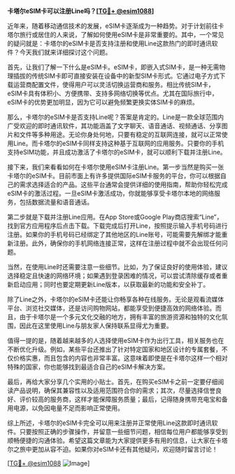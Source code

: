 **卡塔尔eSIM卡可以注册Line吗？[[TG💪+ @esim1088](https://t.me/s/esim1088)]**

近年来，随着移动通信技术的发展，eSIM卡逐渐成为一种趋势。对于计划前往卡塔尔旅行或居住的人来说，了解如何使用eSIM卡是非常重要的。其中，一个常见的疑问就是：卡塔尔的eSIM卡是否支持注册和使用Line这款热门的即时通讯软件？今天我们就来详细探讨这个问题。

首先，让我们了解一下什么是eSIM卡。eSIM卡，即嵌入式SIM卡，是一种无需物理插拔的传统SIM卡即可直接安装在设备中的新型SIM卡形式。它通过电子方式下载运营商配置文件，使得用户可以灵活切换运营商和服务。相比传统SIM卡，eSIM卡具有体积小、方便携带、支持多网络切换等优点。尤其在国际旅行中，eSIM卡的优势更加明显，因为它可以避免频繁更换实体SIM卡的麻烦。

那么，卡塔尔的eSIM卡是否支持Line呢？答案是肯定的。Line是一款全球范围内广受欢迎的即时通讯软件，其功能涵盖了文字聊天、语音通话、视频通话、分享图片和文件等多种用途。无论你身处何地，只要有稳定的互联网连接，就可以正常使用Line。而卡塔尔的eSIM卡同样支持这种基于互联网的应用服务。只要你的手机支持eSIM功能，并且成功激活了卡塔尔的eSIM卡，就可以顺利下载并注册Line。

接下来，我们来看看如何在卡塔尔使用eSIM卡注册Line。第一步当然是购买一张卡塔尔的eSIM卡。目前市面上有许多提供国际eSIM卡服务的平台，你可以根据自己的需求选择适合的产品。这些平台通常会提供详细的使用指南，帮助你轻松完成eSIM卡的激活过程。一旦eSIM卡激活成功，你就能够享受卡塔尔本地的网络服务，包括数据流量和语音通话。

第二步就是下载并注册Line应用。在App Store或Google Play商店搜索“Line”，找到官方应用程序后点击下载。下载完成后打开Line，按照提示输入手机号码进行注册。如果你的手机号码已经绑定了其他地区的Line账号，可能需要先解绑才能重新注册。此外，确保你的手机网络连接正常，这样在注册过程中就不会出现任何问题。

当然，在使用Line时还需要注意一些细节。比如，为了保证良好的使用体验，建议选择稳定且快速的网络环境；如果遇到登录困难的情况，可以尝试清除缓存或者重新启动应用；同时也要定期更新Line版本，以获取最新的功能和安全补丁。

除了Line之外，卡塔尔的eSIM卡还能让你畅享各种在线服务。无论是观看流媒体平台、浏览社交媒体，还是访问购物网站，都能享受到便捷高效的网络体验。而且，由于卡塔尔是一个多元文化交融的地方，拥有丰富的旅游资源和独特的文化氛围，因此在这里使用Line与朋友家人保持联系显得尤为重要。

值得一提的是，随着越来越多的人选择使用eSIM卡作为出行工具，相关服务也在不断优化升级。例如，某些平台还推出了针对特定国家和地区设计的专属套餐，不仅价格实惠，而且包含的内容也非常丰富。这意味着即使是在卡塔尔这样一个相对特殊的国家，你也能够找到最适合自己的eSIM卡解决方案。

最后，再给大家分享几个实用的小贴士。首先，在购买eSIM卡之前一定要仔细阅读产品说明，确保其兼容性以及适用范围符合你的需求；其次，尽量选择信誉良好、评价较高的服务商，这样才能保障服务质量；最后，记得随身携带充电宝和备用电源，以免因电量不足而影响正常使用。

综上所述，卡塔尔的eSIM卡完全可以用来注册并正常使用Line这款即时通讯软件。只要按照正确的步骤操作，并留意一些细节问题，相信每位用户都能够享受到顺畅便捷的沟通体验。希望这篇文章能为大家提供更多有用的信息，让大家在卡塔尔之旅中更加从容不迫。如果你对eSIM卡还有其他疑问，欢迎随时留言讨论！

[[TG💪+ @esim1088](https://t.me/s/esim1088) ![Image](https://i.postimg.cc/4NQfJmqS/Snipaste-2025-05-13-00-14-12.png)]